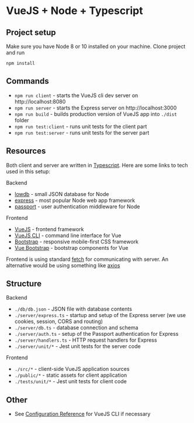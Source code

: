 # VueJS + Node + Typescript

## Project setup

Make sure you have Node 8 or 10 installed on your machine. Clone project and run 

```
npm install
```

## Commands

- `npm run client` - starts the VueJS cli dev server on http://localhost:8080
- `npm run server` - starts the Express server on http://localhost:3000
- `npm run build` - builds production version of VueJS app into `./dist` folder
- `npm run test:client` - runs unit tests for the client part
- `npm run test:server` - runs unit tests for the server part


## Resources

Both client and server are written in [Typescript](https://www.typescriptlang.org). Here are some links to tech used in this setup:

Backend
- [lowdb](https://github.com/typicode/lowdb) - small JSON database for Node
- [express](https://expressjs.com) - most popular Node web app framework
- [passport](https://www.passportjs.org) - user authentication middleware for Node

Frontend
- [VueJS](https://vuejs.org) - frontend framework
- [VueJS CLI](https://cli.vuejs.org) - command line interface for Vue
- [Bootstrap](https://getbootstrap.com) - responsive mobile-first CSS framework 
- [Vue Bootstrap](https://bootstrap-vue.js.org) - bootstrap components for Vue 

Frontend is using standard [fetch](https://developer.mozilla.org/en-US/docs/Web/API/Fetch_API) for communicating with server.
An alternative would be using something like [axios](https://github.com/axios/axios)

## Structure

Backend
- `./db/db.json` - JSON file with database contents
- `./server/express.ts` - startup and setup of the Express server (we use cookies, session, CORS and routing)
- `./server/db.ts` - database connection and schema
- `./server/auth.ts` - setup of the Passport authentication for Express
- `./server/handlers.ts` - HTTP request handlers for Express
- `./server/unit/*` - Jest unit tests for the server code

Frontend
- `./src/*` - client-side VueJS application sources 
- `./public/*` - static assets for client application 
- `./tests/unit/*` - Jest unit tests for client code 

## Other
- See [Configuration Reference](https://cli.vuejs.org/config/) for VueJS CLI if necessary
